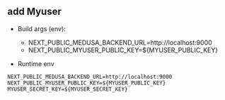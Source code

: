 ## add Myuser

- Build args (env):

  - NEXT_PUBLIC_MEDUSA_BACKEND_URL=http://localhost:9000
  - NEXT_PUBLIC_MYUSER_PUBLIC_KEY=${MYUSER_PUBLIC_KEY}

- Runtime env

```.env
NEXT_PUBLIC_MEDUSA_BACKEND_URL=http://localhost:9000
NEXT_PUBLIC_MYUSER_PUBLIC_KEY=${MYUSER_PUBLIC_KEY}
MYUSER_SECRET_KEY=${MYUSER_SECRET_KEY}
```
